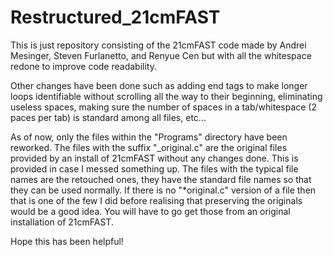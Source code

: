 # Restructured_21cmFAST
This is just repository consisting of the 21cmFAST code made by Andrei Mesinger, Steven Furlanetto, and Renyue Cen
but with all the whitespace redone to improve code readability.

Other changes have been done such as adding end tags to make longer loops identifiable without scrolling all the way to their beginning, eliminating useless spaces, making sure the number of spaces in a tab/whitespace (2 paces per tab) is standard among all files, etc...

As of now, only the files within the "Programs" directory have been reworked. The files with the suffix "_original.c" are the original files provided by an install of 21cmFAST without any changes done. This is provided in case I messed something up. The files with the typical file names are the retouched ones, they have the standard file names so that they can be used normally. If there is no "*original.c" version of a file then that is one of the few I did before realising that preserving the originals would be a good idea. You will have to go get those from an original installation of 21cmFAST.

Hope this has been helpful!

